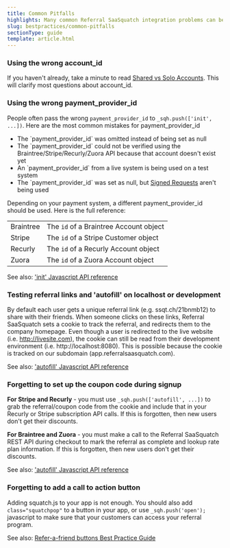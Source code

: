```yaml
---
title: Common Pitfalls
highlights: Many common Referral SaaSquatch integration problems can be easily avoided by reading this guide.
slug: bestpractices/common-pitfalls
sectionType: guide
template: article.html
---
```


### Using the wrong account_id

If you haven't already, take a minute to read <a href="/shared-vs-solo-accounts">Shared vs Solo Accounts</a>. This will clarify most questions about account_id.


### Using the wrong payment_provider_id

<p>People often pass the wrong <code>payment_provider_id</code> to <code>_sqh.push(['init', ...])</code>. Here are the most common mistakes for payment_provider_id</p>

<ul>
    <li>The `payment_provider_id` was omitted instead of being set as null</li>
    <li>The `payment_provider_id` could not be verified using the Braintree/Stripe/Recurly/Zuora API because that account doesn't exist yet</li>
    <li>An `payment_provider_id` from a live system is being used on a test system</li>
    <li>The `payment_provider_id` was set as null, but <a href="/squatchjs/signed-requests">Signed Requests</a> aren't being used</li>
</ul>

<p>Depending on your payment system, a different payment_provider_id should be used. Here is the full reference:</p>
<table class="table">
    <tr>
        <td>Braintree</td>
        <td>The <code>id</code> of a Braintree Account object</td>
    </tr>
    <tr>
        <td>Stripe</td>
        <td>The <code>id</code> of a Stripe Customer object</td>
    </tr>
    <tr>
        <td>Recurly</td>
        <td>The <code>id</code> of a Recurly Account object</td>
    </tr>
    <tr>
        <td>Zuora</td>
        <td>The <code>id</code> of a Zuora Account object</td>
    </tr>
</table>
<p>
    See also: <a href="/squatchjs#init">'init' Javascript API reference</a>
</p>


### Testing referral links and 'autofill' on localhost or development

By default each user gets a unique referral link (e.g. ssqt.ch/21bnmb12) to share with their friends. When someone clicks on these links, Referral SaaSquatch 
sets a cookie to track the referral, and redirects them to the company homepage. Even though a user is redirected to the live website (i.e. http://livesite.com), the cookie can
still be read from their development environment (i.e. http://localhost:8080). This is possible because the cookie is tracked on our subdomain (app.referralsaasquatch.com).

See also: <a href="/squatchjs#autofill">'autofill' Javascript API reference</a>


### Forgetting to set up the coupon code during signup

<strong>For Stripe and Recurly</strong> - you must use <code>_sqh.push(['autofill', ...])</code> to grab the referral/coupon code from the cookie 
and include that in your Recurly or Stripe subscription API calls. If this is forgotten, then new users don't get their discounts.

<strong>For Braintree and Zuora</strong> - you must make a call to the Referral SaaSquatch REST API during checkout to mark the referral as complete 
and lookup rate plan information. If this is forgotten, then new users don't get their discounts.

See also: <a href="/squatchjs#autofill">'autofill' Javascript API reference</a>


### Forgetting to add a call to action button

<p>Adding squatch.js to your app is not enough. You should also add <code>class="squatchpop"</code> to a button in your app, or use <code>_sqh.push('open');</code> javascript to make sure that your customers can access your referral program.</p> 
<p>
    See also: <a href="/bestpractices/buttons">Refer-a-friend buttons Best Practice Guide</a>
</p>